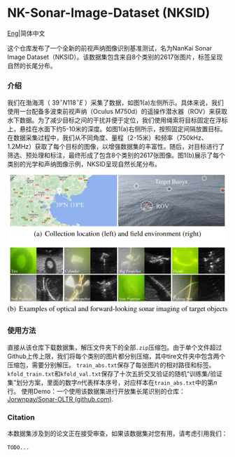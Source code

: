 # NK-Sonar-Image-Dataset (NKSID)

[Eng](https://github.com/Jorwnpay/NK-Sonar-Image-Dataset/Readme.md)|简体中文

这个仓库发布了一个全新的前视声纳图像识别基准测试，名为NanKai Sonar Image Dataset（NKSID）。该数据集包含来自8个类别的2617张图片，标签呈现自然的长尾分布。

### 介绍

我们在渤海湾（ $39^\circ N 118^\circ E$ ）采集了数据，如图1(a)左侧所示。具体来说，我们使用一台配备多波束前视声纳（Oculus M750d）的遥操作潜水器（ROV）来获取水下数据。为了减少目标之间的干扰并便于定位，我们使用绳索将目标固定在浮标上，悬挂在水面下约5-10米的深度。如图1(a)右侧所示，按照固定间隔放置目标。在数据采集过程中，我们从不同角度、量程（2-15米）和频率（750kHz、1.2MHz）获取了每个目标的图像，以增强数据集的丰富性。随后，对目标进行了筛选、预处理和标注，最终形成了包含8个类别的2617张图像。图1(b)展示了每个类别的光学和声纳图像示例，NKSID呈现自然长尾分布。

<img src=".\img\data_info.png" style="zoom:60%;" />

### 使用方法

直接从该仓库下载数据集，解压文件夹下的全部`.zip`压缩包。由于单个文件超过Github上传上限，我们将每个类别的图片都分别压缩，其中tire文件夹中包含两个压缩包，需要分别解压。 `train_abs.txt`保存了每张图片的相对路径和标签。 `kfold_train.txt`和`kfold_val.txt`保存了十次五折交叉验证的随机“训练集/验证集”划分方案，里面的数字$n$代表样本序号，对应样本在`train_abs.txt`中的第$n$行。 使用Demo：一个使用该数据集进行开放集长尾识别的仓库：[Jorwnpay/Sonar-OLTR (github.com)](https://github.com/Jorwnpay/Sonar-OLTR).

### Citation

本数据集涉及到的论文正在接受审查，如果该数据集对您有用，请考虑引用我们：

```latex
TODO...
```

